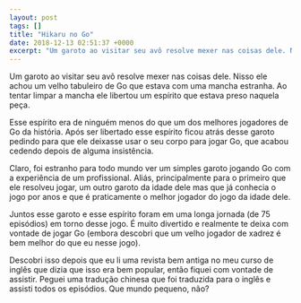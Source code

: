 ```yaml
---
layout: post
tags: []
title: "Hikaru no Go"
date: 2018-12-13 02:51:37 +0000
excerpt: "Um garoto ao visitar seu avô resolve mexer nas coisas dele. Nisso ele achou um velho tabuleiro de Go que estava com uma mancha estranha. Ao..."
---
```


Um garoto ao visitar seu avô resolve mexer nas coisas dele. Nisso ele achou um velho tabuleiro de Go que estava com uma mancha estranha. Ao tentar limpar a mancha ele libertou um espírito que estava preso naquela peça.

Esse espírito era de ninguém menos do que um dos melhores jogadores de Go da história. Após ser libertado esse espírito ficou atrás desse garoto pedindo para que ele deixasse usar o seu corpo para jogar Go, que acabou cedendo depois de alguma insistência.

Claro, foi estranho para todo mundo ver um simples garoto jogando Go com a experiência de um profissional. Aliás, principalmente para o primeiro que ele resolveu jogar, um outro garoto da idade dele mas que já conhecia o jogo por anos e que é praticamente o melhor jogador do jogo da idade dele.

Juntos esse garoto e esse espírito foram em uma longa jornada (de 75 episódios) em torno desse jogo. É muito divertido e realmente te deixa com vontade de jogar Go (embora descobri que um velho jogador de xadrez é bem melhor do que eu nesse jogo).

Descobri isso depois que eu li uma revista bem antiga no meu curso de inglês que dizia que isso era bem popular, então fiquei com vontade de assistir. Peguei uma tradução chinesa que foi traduzida para o inglês e assisti todos os episódios. Que mundo pequeno, não?